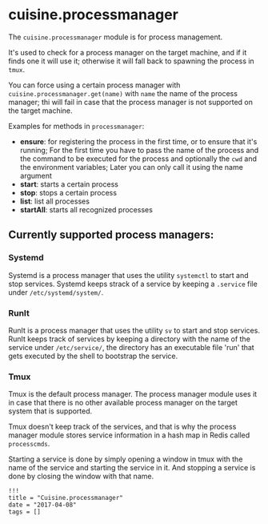 # cuisine.processmanager

The `cuisine.processmanager` module is for process management.

It's used to check for a process manager on the target machine, and if it finds one it will use it; otherwise it will fall back to spawning the process in `tmux`.

You can force using a certain process manager with `cuisine.processmanager.get(name)` with `name` the name of the process manager; thi will fail in case that the process manager is not supported on the target machine.

Examples for methods in `processmanager`:

- **ensure**: for registering the process in the first time, or to ensure that it's running; For the first time you have to pass the name of the process and the command to be executed for the process and optionally the `cwd` and the environment variables; Later you can only call it using the name argument
- **start**: starts a certain process
- **stop**: stops a certain process
- **list**: list all processes
- **startAll**: starts all recognized processes

## Currently supported process managers:

### Systemd

Systemd is a process manager that uses the utility `systemctl` to start and stop services. Systemd keeps strack of a service by keeping a `.service` file under `/etc/systemd/system/`.

### RunIt

RunIt is a process manager that uses the utility `sv` to start and stop services. RunIt keeps track of services by keeping a directory with the name of the service under `/etc/service/`, the directory has an executable file 'run' that gets executed by the shell to bootstrap the service.

### Tmux

Tmux is the default process manager. The process manager module uses it in case that there is no other available process manager on the target system that is supported.

Tmux doesn't keep track of the services, and that is why the process manager module stores service information in a hash map in Redis called `processcmds`.

Starting a service is done by simply opening a window in tmux with the name of the service and starting the service in it. And stopping a service is done by closing the window with that name.

```
!!!
title = "Cuisine.processmanager"
date = "2017-04-08"
tags = []
```
